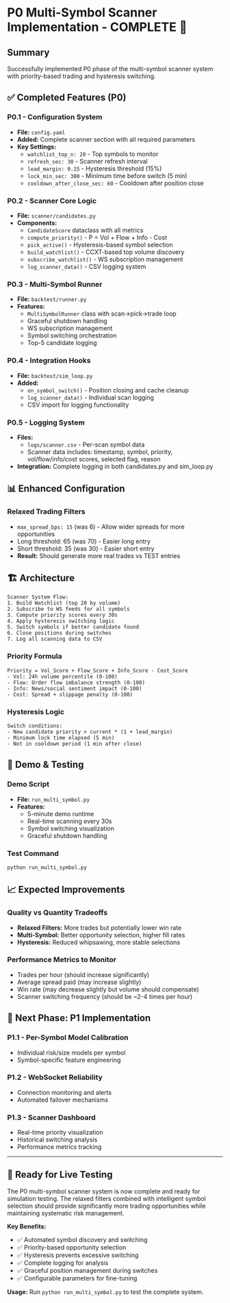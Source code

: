 # P0 Multi-Symbol Scanner Implementation - COMPLETE 🎉

## Summary
Successfully implemented P0 phase of the multi-symbol scanner system with priority-based trading and hysteresis switching.

## ✅ Completed Features (P0)

### P0.1 - Configuration System
- **File:** `config.yaml`
- **Added:** Complete scanner section with all required parameters
- **Key Settings:**
  - `watchlist_top_n: 20` - Top symbols to monitor
  - `refresh_sec: 30` - Scanner refresh interval
  - `lead_margin: 0.15` - Hysteresis threshold (15%)
  - `lock_min_sec: 300` - Minimum time before switch (5 min)
  - `cooldown_after_close_sec: 60` - Cooldown after position close

### P0.2 - Scanner Core Logic
- **File:** `scanner/candidates.py`
- **Components:**
  - `CandidateScore` dataclass with all metrics
  - `compute_priority()` - P = Vol + Flow + Info - Cost
  - `pick_active()` - Hysteresis-based symbol selection
  - `build_watchlist()` - CCXT-based top volume discovery
  - `subscribe_watchlist()` - WS subscription management
  - `log_scanner_data()` - CSV logging system

### P0.3 - Multi-Symbol Runner
- **File:** `backtest/runner.py`
- **Features:**
  - `MultiSymbolRunner` class with scan→pick→trade loop
  - Graceful shutdown handling
  - WS subscription management
  - Symbol switching orchestration
  - Top-5 candidate logging

### P0.4 - Integration Hooks
- **File:** `backtest/sim_loop.py`
- **Added:**
  - `on_symbol_switch()` - Position closing and cache cleanup
  - `log_scanner_data()` - Individual scan logging
  - CSV import for logging functionality

### P0.5 - Logging System
- **Files:** 
  - `logs/scanner.csv` - Per-scan symbol data
  - Scanner data includes: timestamp, symbol, priority, vol/flow/info/cost scores, selected flag, reason
- **Integration:** Complete logging in both candidates.py and sim_loop.py

## 📊 Enhanced Configuration

### Relaxed Trading Filters
- `max_spread_bps: 15` (was 6) - Allow wider spreads for more opportunities
- Long threshold: 65 (was 70) - Easier long entry
- Short threshold: 35 (was 30) - Easier short entry
- **Result:** Should generate more real trades vs TEST entries

## 🏗️ Architecture

```
Scanner System Flow:
1. Build Watchlist (top 20 by volume)
2. Subscribe to WS feeds for all symbols
3. Compute priority scores every 30s
4. Apply hysteresis switching logic
5. Switch symbols if better candidate found
6. Close positions during switches
7. Log all scanning data to CSV
```

### Priority Formula
```
Priority = Vol_Score + Flow_Score + Info_Score - Cost_Score
- Vol: 24h volume percentile (0-100)
- Flow: Order flow imbalance strength (0-100)  
- Info: News/social sentiment impact (0-100)
- Cost: Spread + slippage penalty (0-100)
```

### Hysteresis Logic
```
Switch conditions:
- New candidate priority > current * (1 + lead_margin)
- Minimum lock time elapsed (5 min)
- Not in cooldown period (1 min after close)
```

## 🔧 Demo & Testing

### Demo Script
- **File:** `run_multi_symbol.py`
- **Features:**
  - 5-minute demo runtime
  - Real-time scanning every 30s
  - Symbol switching visualization
  - Graceful shutdown handling

### Test Command
```bash
python run_multi_symbol.py
```

## 📈 Expected Improvements

### Quality vs Quantity Tradeoffs
- **Relaxed Filters:** More trades but potentially lower win rate
- **Multi-Symbol:** Better opportunity selection, higher fill rates
- **Hysteresis:** Reduced whipsawing, more stable selections

### Performance Metrics to Monitor
- Trades per hour (should increase significantly)
- Average spread paid (may increase slightly)
- Win rate (may decrease slightly but volume should compensate)
- Scanner switching frequency (should be ~2-4 times per hour)

## 🔄 Next Phase: P1 Implementation

### P1.1 - Per-Symbol Model Calibration
- Individual risk/size models per symbol
- Symbol-specific feature engineering

### P1.2 - WebSocket Reliability 
- Connection monitoring and alerts
- Automated failover mechanisms

### P1.3 - Scanner Dashboard
- Real-time priority visualization
- Historical switching analysis
- Performance metrics tracking

---

## 🚀 Ready for Live Testing

The P0 multi-symbol scanner system is now complete and ready for simulation testing. The relaxed filters combined with intelligent symbol selection should provide significantly more trading opportunities while maintaining systematic risk management.

**Key Benefits:**
- ✅ Automated symbol discovery and switching
- ✅ Priority-based opportunity selection  
- ✅ Hysteresis prevents excessive switching
- ✅ Complete logging for analysis
- ✅ Graceful position management during switches
- ✅ Configurable parameters for fine-tuning

**Usage:** Run `python run_multi_symbol.py` to test the complete system.
